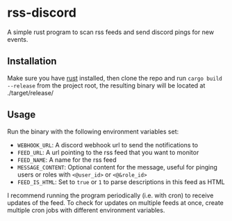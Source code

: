 # rss-discord

A simple rust program to scan rss feeds and send discord pings for new events.

## Installation

Make sure you have [rust](https://rustup.rs/) installed, then clone the repo and
run `cargo build --release` from the project root, the resulting binary will be
located at ./target/release/

## Usage

Run the binary with the following environment variables set:

- `WEBHOOK_URL`: A discord webhook url to send the notifications to
- `FEED_URL`: A url pointing to the rss feed that you want to monitor
- `FEED_NAME`: A name for the rss feed
- `MESSAGE_CONTENT`: Optional content for the message, useful for pinging users
  or roles with `<@user_id>` or `<@&role_id>`
- `FEED_IS_HTML`: Set to `true` or `1` to parse descriptions in this feed as HTML

I recommend running the program periodically (i.e. with cron) to receive updates
of the feed. To check for updates on multiple feeds at once, create multiple
cron jobs with different environment variables.
